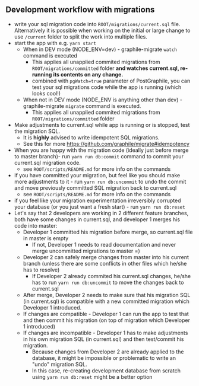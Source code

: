 ## Development workflow with migrations

- write your sql migration code into `ROOT/migrations/current.sql` file.
  Alternatively it is possible when working on the initial or large change to
  use `/current` folder to split the work into multiple files.
- start the app with e.g. `yarn start`
  - When in DEV mode (NODE_ENV=dev) - graphile-migrate `watch` command is
    executed
    - This applies all unapplied commited migrations from
      `ROOT/migrations/committed` folder **and watches current.sql, re-running
      its contents on any change.**
    - combined with `pgWatch=true` parameter of PostGraphile, you can test your
      sql migrations code while the app is running (which looks cool!)
  - When not in DEV mode (NODE_ENV is anything other than dev) -
    graphile-migrate `migrate` command is executed.
    - This applies all unapplied commited migrations from
      `ROOT/migrations/committed` folder
- Make adjustments to current.sql while app is running or is stopped, test the
  migration SQL.
  - It is **highly** advised to write idempotent SQL migrations.
  - See this for more https://github.com/graphile/migrate#idempotency
- When you are happy with the migration code (ideally just before merge to
  master branch)- run `yarn run db:commit` command to commit your current.sql
  migration code.
  - see `ROOT/scripts/README.md` for more info on the commands
- if you have committed your migration, but feel like you should make more
  adjustments to it - run `yarn run db:uncommit` to undo the commit and move
  previously committed SQL migration back to current.sql
  - see `ROOT/scripts/README.md` for more info on the commands
- if you feel like your migration experimentation irreversibly corrupted your
  database (or you just want a fresh start) - run `yarn run db:reset`
- Let's say that 2 developers are working in 2 different feature branches, both
  have some changes in current.sql, and developer 1 merges his code into master:
  - Developer 1 committed his migration before merge, so current.sql file in
    master is empty
    - If not, Developer 1 needs to read documentation and never merge
      uncommitted migrations to master =)
  - Developer 2 can safely merge changes from master into his current branch
    (unless there are some conflicts in other files which he/she has to resolve)
    - If Developer 2 already commited his current.sql changes, he/she has to run
      `yarn run db:uncommit` to move the changes back to current.sql
  - After merge, Developer 2 needs to make sure that his migration SQL (in
    current.sql) is compatible with a new committed migration which Developer 1
    introduced.
  - If changes are compatible - Developer 1 can run the app to test that and
    then commit his migration (on top of migration which Developer 1 introduced)
  - If changes are incompatible - Developer 1 has to make adjustments in his own
    migration SQL (in current.sql) and then test/commit his migration.
    - Because changes from Developer 2 are already applied to the database, it
      might be impossible or problematic to write an "undo" migration SQL.
    - In this case, re-creating development database from scratch using
      `yarn run db:reset` might be a better option
